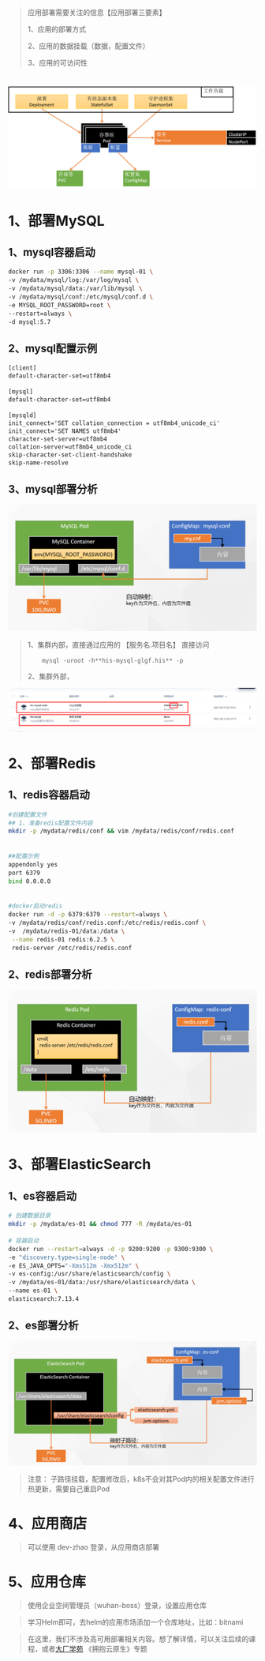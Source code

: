 > 应用部署需要关注的信息【应用部署三要素】
>
> 1、应用的部署方式
>
> 2、应用的数据挂载（数据，配置文件）
>
> 3、应用的可访问性
>

# ![image-1730945379474](./assets/image-1730945379474.png)


# 1、部署MySQL
## 1、mysql容器启动
```bash
docker run -p 3306:3306 --name mysql-01 \
-v /mydata/mysql/log:/var/log/mysql \
-v /mydata/mysql/data:/var/lib/mysql \
-v /mydata/mysql/conf:/etc/mysql/conf.d \
-e MYSQL_ROOT_PASSWORD=root \
--restart=always \
-d mysql:5.7 
```





## 2、mysql配置示例


```plain
[client]
default-character-set=utf8mb4
 
[mysql]
default-character-set=utf8mb4
 
[mysqld]
init_connect='SET collation_connection = utf8mb4_unicode_ci'
init_connect='SET NAMES utf8mb4'
character-set-server=utf8mb4
collation-server=utf8mb4_unicode_ci
skip-character-set-client-handshake
skip-name-resolve
```

## 3、mysql部署分析
![image-1730945379647](./assets/image-1730945379647.png)



> 1、集群内部，直接通过应用的  【服务名.项目名】 直接访问  
>
>         mysql -uroot -h**his-mysql-glgf.his** -p 
>
> 2、集群外部，
>
> 
>

![image-1730945379782](./assets/image-1730945379782.png)

# 2、部署Redis
## 1、redis容器启动
```bash
#创建配置文件
## 1、准备redis配置文件内容
mkdir -p /mydata/redis/conf && vim /mydata/redis/conf/redis.conf


##配置示例
appendonly yes
port 6379
bind 0.0.0.0


#docker启动redis
docker run -d -p 6379:6379 --restart=always \
-v /mydata/redis/conf/redis.conf:/etc/redis/redis.conf \
-v  /mydata/redis-01/data:/data \
 --name redis-01 redis:6.2.5 \
 redis-server /etc/redis/redis.conf
```



## 2、redis部署分析
![image-1730945379969](./assets/image-1730945379969.png)







# 3、部署ElasticSearch
## 1、es容器启动
```bash
# 创建数据目录
mkdir -p /mydata/es-01 && chmod 777 -R /mydata/es-01

# 容器启动
docker run --restart=always -d -p 9200:9200 -p 9300:9300 \
-e "discovery.type=single-node" \
-e ES_JAVA_OPTS="-Xms512m -Xmx512m" \
-v es-config:/usr/share/elasticsearch/config \
-v /mydata/es-01/data:/usr/share/elasticsearch/data \
--name es-01 \
elasticsearch:7.13.4

```

## 2、es部署分析
![image-1730945380114](./assets/image-1730945380114.png)

> 注意： 子路径挂载，配置修改后，k8s不会对其Pod内的相关配置文件进行热更新，需要自己重启Pod
>



# 4、应用商店
> 可以使用 dev-zhao 登录，从应用商店部署
>



# 5、应用仓库
> 使用企业空间管理员（wuhan-boss）登录，设置应用仓库
>

> 学习Helm即可，去helm的应用市场添加一个仓库地址，比如：bitnami
>





> 在这里，我们不涉及高可用部署相关内容。想了解详情，可以关注后续的课程，或者[大厂学苑](https://www.itdachang.com/) 《拥抱云原生》专题
>

